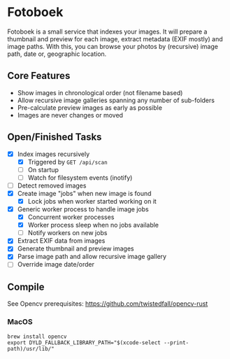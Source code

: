 # Fotoboek
Fotoboek is a small service that indexes your images. It will prepare a thumbnail and preview for each image, extract metadata (EXIF mostly) and image paths. With this, you can browse your photos by (recursive) image path, date or, geographic location.

## Core Features
- Show images in chronological order (not filename based)
- Allow recursive image galleries spanning any number of sub-folders
- Pre-calculate preview images as early as possible
- Images are never changes or moved

## Open/Finished Tasks
- [x] Index images recursively
  - [x] Triggered by `GET /api/scan`
  - [ ] On startup
  - [ ] Watch for filesystem events (inotify)
- [ ] Detect removed images
- [x] Create image "jobs" when new image is found
  - [x] Lock jobs when worker started working on it
- [x] Generic worker process to handle image jobs
  - [x] Concurrent worker processes
  - [x] Worker process sleep when no jobs available
  - [ ] Notify workers on new jobs
- [x] Extract EXIF data from images
- [x] Generate thumbnail and preview images
- [x] Parse image path and allow recursive image gallery
- [ ] Override image date/order

## Compile
See Opencv prerequisites: https://github.com/twistedfall/opencv-rust

### MacOS
```
brew install opencv
export DYLD_FALLBACK_LIBRARY_PATH="$(xcode-select --print-path)/usr/lib/"
```